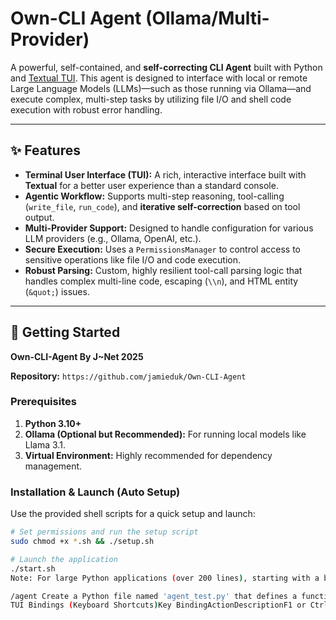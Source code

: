 # Own-CLI Agent (Ollama/Multi-Provider)

A powerful, self-contained, and **self-correcting CLI Agent** built with Python and [Textual TUI](https://textual.textualize.io/). This agent is designed to interface with local or remote Large Language Models (LLMs)—such as those running via Ollama—and execute complex, multi-step tasks by utilizing file I/O and shell code execution with robust error handling.

***

## ✨ Features

* **Terminal User Interface (TUI):** A rich, interactive interface built with **Textual** for a better user experience than a standard console.
* **Agentic Workflow:** Supports multi-step reasoning, tool-calling (`write_file`, `run_code`), and **iterative self-correction** based on tool output.
* **Multi-Provider Support:** Designed to handle configuration for various LLM providers (e.g., Ollama, OpenAI, etc.).
* **Secure Execution:** Uses a `PermissionsManager` to control access to sensitive operations like file I/O and code execution.
* **Robust Parsing:** Custom, highly resilient tool-call parsing logic that handles complex multi-line code, escaping (`\\n`), and HTML entity (`&quot;`) issues.

***

## 🚀 Getting Started

**Own-CLI-Agent By J~Net 2025**

**Repository:** `https://github.com/jamieduk/Own-CLI-Agent`

### Prerequisites

1.  **Python 3.10+**
2.  **Ollama (Optional but Recommended):** For running local models like Llama 3.1.
3.  **Virtual Environment:** Highly recommended for dependency management.

### Installation & Launch (Auto Setup)

Use the provided shell scripts for a quick setup and launch:

```bash
# Set permissions and run the setup script
sudo chmod +x *.sh && ./setup.sh

# Launch the application
./start.sh
Note: For large Python applications (over 200 lines), starting with a bash script that sets up a virtual environment and runs the module (python -m ...) is recommended, as it makes these big Python apps run super fast.💻 Usage and CommandsThe agent starts in the TUI, with all interaction taking place in the main input box.ModesThe agent supports two primary modes, which can be specified using a prefix or set as the session default.PrefixMode NameDescription/chatChat ModeSimple question/answer. No tools are used, and the conversation is focused on direct answers./agentAgent ModeGoal-driven. The agent will use available tools (write_file, run_code) and multiple steps to achieve the objective. (Default Mode)💡 Example Prompts/chat tell me a bad joke

/agent Create a Python file named 'agent_test.py' that defines a function called 'greeting' which returns the string "Agent mode works!". Then, use the 'run_code' tool to execute that file using 'python agent_test.py' and print the output
TUI Bindings (Keyboard Shortcuts)Key BindingActionDescriptionF1 or Ctrl+Otoggle_optionsToggles the Configuration/Permissions side panel.Ctrl+QquitExits the application.Ctrl+Rreset_sessionClears the chat history and resets the session mode to default.Ctrl+Dshow_toolsDisplays a list of available tools and their permission status.Copy/Paste and LinksLinks: Hold the Ctrl button and click links to open them in your browser.Selection: Hold Shift to select and copy/paste text with the mouse or keyboard (Ctrl+C/Ctrl+V).⚙️ ConfigurationConfiguration files are stored in your home directory for persistent settings.FilePurposeManagement Commandconfig.jsonModel/Provider Configgedit ~/.own_cli_agent/config.jsonpermissions.jsonSecurity/Tool Accessgedit ~/.own_cli_agent/permissions.jsonhistory.jsonUser Command History(Managed automatically)error.logDebugging Logs(Managed automatically)Configuration TipsEdit the config: gedit ~/.own_cli_agent/config.jsonCheck Permissions: gedit ~/.own_cli_agent/permissions.jsonBackup a config: cp ~/.own_cli_agent/config.json .WorkspaceDirectoryPurpose./project_folderThe default working directory. All files created by the agent (write_file tool) are contained within this folder.
